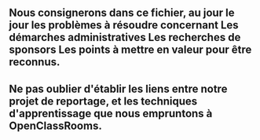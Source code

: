 Nous consignerons dans ce fichier, au jour le jour les problèmes à résoudre
concernant
Les démarches administratives
Les recherches de sponsors
Les points à mettre en valeur pour être reconnus.
------------
Ne pas oublier d'établir les liens entre notre projet de reportage, et les techniques d'apprentissage que nous empruntons à OpenClassRooms.
---

